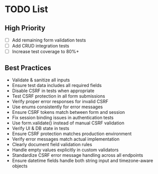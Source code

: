 # TODO List
## High Priority
- [ ] Add remaining form validation tests
- [ ] Add CRUD integration tests
- [ ] Increase test coverage to 80%+

## Best Practices
- Validate & sanitize all inputs
- Ensure test data includes all required fields
- Disable CSRF in tests when appropriate
- Test CSRF protection in all form submissions
- Verify proper error responses for invalid CSRF
- Use enums consistently for error messages
- Ensure CSRF tokens match between form and session
- Fix session binding issues in authentication tests
- Use form.validate() instead of manual CSRF validation
- Verify UI & DB state in tests
- Ensure CSRF protection matches production environment
- Verify error messages match actual implementation
- Clearly document field validation rules
- Handle empty values explicitly in custom validators
- Standardize CSRF error message handling across all endpoints
- Ensure datetime fields handle both string input and timezone-aware objects

